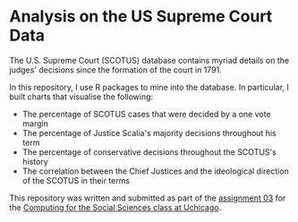 # Analysis on the US Supreme Court Data

The U.S. Supreme Court (SCOTUS) database contains myriad details on the judges' decisions since the formation of the court in 1791. 

In this repository, I use R packages to mine into the database. In particular, I built charts that visualise the following:

* The percentage of SCOTUS cases that were decided by a one vote margin
* The percentage of Justice Scalia's majority decisions throughout his term
* The percentage of conservative decisions throughout the SCOTUS's history
* The correlation between the Chief Justices and the ideological direction of the SCOTUS in their terms

This repository was written and submitted as part of the [assignment 03](http://cfss.uchicago.edu/hw03-wrangle-data.html) for the [Computing for the Social Sciences class at Uchicago](https://cfss.uchicago.edu).